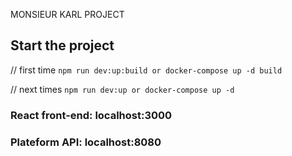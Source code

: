 MONSIEUR KARL PROJECT

## Start the project
// first time
`npm run dev:up:build or docker-compose up -d build`

// next times
`npm run dev:up or docker-compose up -d`

### React front-end: localhost:3000

### Plateform API: localhost:8080
